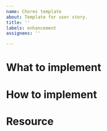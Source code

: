 ```yaml
---
name: Chores template
about: Template for user story.
title: ''
labels: enhancement
assignees: ''

---
```


# What to implement

# How to implement

# Resource